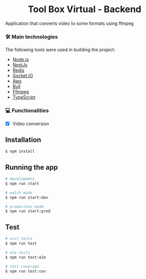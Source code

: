 <h1 align="center">Tool Box Virtual - Backend</h1>

<p>Application that converts video to some formats using ffmpeg</p>

### 🛠 Main technologies

The following tools were used in building the project:

- [Node.js](https://nodejs.org/en/)
- [NestJs](https://nestjs.com/)
- [Redis](https://redis.io/)
- [Socket.IO](https://socket.io/)
- [Aws](https://aws.amazon.com/pt/)
- [Bull](https://github.com/OptimalBits/bull)
- [Ffmpeg](https://ffmpeg.org/)
- [TypeScript](https://www.typescriptlang.org/)

### 💻 Functionalities

- [x] Video conversion

## Installation

```bash
$ npm install
```

## Running the app

```bash
# development
$ npm run start

# watch mode
$ npm run start:dev

# production mode
$ npm run start:prod
```

## Test

```bash
# unit tests
$ npm run test

# e2e tests
$ npm run test:e2e

# test coverage
$ npm run test:cov
```
